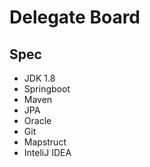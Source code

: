 # Delegate Board
## Spec
* JDK 1.8
* Springboot
* Maven
* JPA
* Oracle
* Git
* Mapstruct
* InteliJ IDEA
